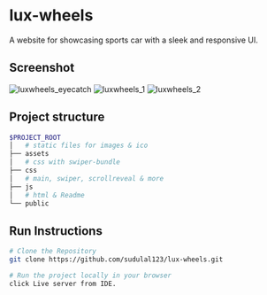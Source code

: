 # lux-wheels

A website for showcasing sports car with a sleek and responsive UI.

## Screenshot
![luxwheels_eyecatch](https://github.com/sudulal123/lux-wheels/assets/86375908/4f6207f6-9123-4fcc-bf61-6011fe91a46b)
![luxwheels_1](https://github.com/sudulal123/lux-wheels/assets/86375908/2dd74ef3-a05b-4350-bd84-c0bfdf4713aa)
![luxwheels_2](https://github.com/sudulal123/lux-wheels/assets/86375908/303f12e8-8d13-4973-837b-d88c975e40f3)

## Project structure

```bash
$PROJECT_ROOT
│   # static files for images & ico
├── assets
│   # css with swiper-bundle
├── css
│   # main, swiper, scrollreveal & more
├── js
│   # html & Readme
└── public
```

## Run Instructions

```bash
# Clone the Repository
git clone https://github.com/sudulal123/lux-wheels.git

# Run the project locally in your browser
click Live server from IDE.
```

